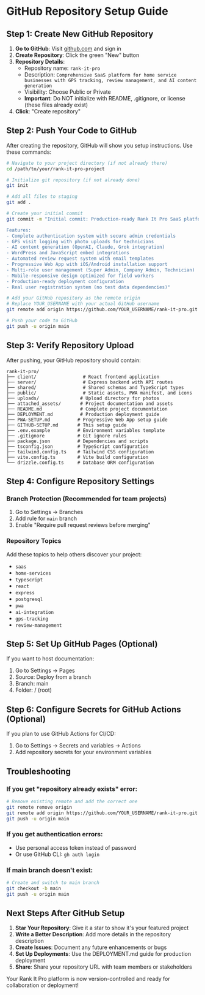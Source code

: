 # GitHub Repository Setup Guide

## Step 1: Create New GitHub Repository

1. **Go to GitHub**: Visit [github.com](https://github.com) and sign in
2. **Create Repository**: Click the green "New" button
3. **Repository Details**:
   - Repository name: `rank-it-pro`
   - Description: `Comprehensive SaaS platform for home service businesses with GPS tracking, review management, and AI content generation`
   - Visibility: Choose Public or Private
   - **Important**: Do NOT initialize with README, .gitignore, or license (these files already exist)
4. **Click**: "Create repository"

## Step 2: Push Your Code to GitHub

After creating the repository, GitHub will show you setup instructions. Use these commands:

```bash
# Navigate to your project directory (if not already there)
cd /path/to/your/rank-it-pro-project

# Initialize git repository (if not already done)
git init

# Add all files to staging
git add .

# Create your initial commit
git commit -m "Initial commit: Production-ready Rank It Pro SaaS platform

Features:
- Complete authentication system with secure admin credentials
- GPS visit logging with photo uploads for technicians
- AI content generation (OpenAI, Claude, Grok integration)
- WordPress and JavaScript embed integrations
- Automated review request system with email templates
- Progressive Web App with iOS/Android installation support
- Multi-role user management (Super Admin, Company Admin, Technician)
- Mobile-responsive design optimized for field workers
- Production-ready deployment configuration
- Real user registration system (no test data dependencies)"

# Add your GitHub repository as the remote origin
# Replace YOUR_USERNAME with your actual GitHub username
git remote add origin https://github.com/YOUR_USERNAME/rank-it-pro.git

# Push your code to GitHub
git push -u origin main
```

## Step 3: Verify Repository Upload

After pushing, your GitHub repository should contain:

```
rank-it-pro/
├── client/                 # React frontend application
├── server/                 # Express backend with API routes
├── shared/                 # Shared schemas and TypeScript types
├── public/                 # Static assets, PWA manifest, and icons
├── uploads/               # Upload directory for photos
├── attached_assets/       # Project documentation and assets
├── README.md              # Complete project documentation
├── DEPLOYMENT.md          # Production deployment guide
├── PWA-SETUP.md          # Progressive Web App setup guide
├── GITHUB-SETUP.md       # This setup guide
├── .env.example          # Environment variables template
├── .gitignore            # Git ignore rules
├── package.json          # Dependencies and scripts
├── tsconfig.json         # TypeScript configuration
├── tailwind.config.ts    # Tailwind CSS configuration
├── vite.config.ts        # Vite build configuration
└── drizzle.config.ts     # Database ORM configuration
```

## Step 4: Configure Repository Settings

### Branch Protection (Recommended for team projects)
1. Go to Settings → Branches
2. Add rule for `main` branch
3. Enable "Require pull request reviews before merging"

### Repository Topics
Add these topics to help others discover your project:
- `saas`
- `home-services`
- `typescript`
- `react`
- `express`
- `postgresql`
- `pwa`
- `ai-integration`
- `gps-tracking`
- `review-management`

## Step 5: Set Up GitHub Pages (Optional)

If you want to host documentation:
1. Go to Settings → Pages
2. Source: Deploy from a branch
3. Branch: main
4. Folder: / (root)

## Step 6: Configure Secrets for GitHub Actions (Optional)

If you plan to use GitHub Actions for CI/CD:
1. Go to Settings → Secrets and variables → Actions
2. Add repository secrets for your environment variables

## Troubleshooting

### If you get "repository already exists" error:
```bash
# Remove existing remote and add the correct one
git remote remove origin
git remote add origin https://github.com/YOUR_USERNAME/rank-it-pro.git
git push -u origin main
```

### If you get authentication errors:
- Use personal access token instead of password
- Or use GitHub CLI: `gh auth login`

### If main branch doesn't exist:
```bash
# Create and switch to main branch
git checkout -b main
git push -u origin main
```

## Next Steps After GitHub Setup

1. **Star Your Repository**: Give it a star to show it's your featured project
2. **Write a Better Description**: Add more details in the repository description
3. **Create Issues**: Document any future enhancements or bugs
4. **Set Up Deployments**: Use the DEPLOYMENT.md guide for production deployment
5. **Share**: Share your repository URL with team members or stakeholders

Your Rank It Pro platform is now version-controlled and ready for collaboration or deployment!
